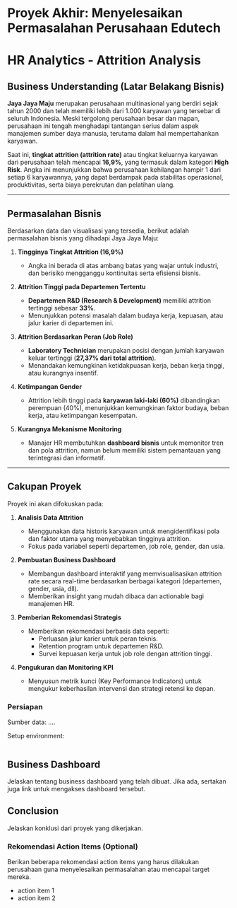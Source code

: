 # Proyek Akhir: Menyelesaikan Permasalahan Perusahaan Edutech


# HR Analytics - Attrition Analysis

## Business Understanding (Latar Belakang Bisnis)

**Jaya Jaya Maju** merupakan perusahaan multinasional yang berdiri sejak tahun 2000 dan telah memiliki lebih dari 1.000 karyawan yang tersebar di seluruh Indonesia. Meski tergolong perusahaan besar dan mapan, perusahaan ini tengah menghadapi tantangan serius dalam aspek manajemen sumber daya manusia, terutama dalam hal mempertahankan karyawan.

Saat ini, **tingkat attrition (attrition rate)** atau tingkat keluarnya karyawan dari perusahaan telah mencapai **16,9%**, yang termasuk dalam kategori **High Risk**. Angka ini menunjukkan bahwa perusahaan kehilangan hampir 1 dari setiap 6 karyawannya, yang dapat berdampak pada stabilitas operasional, produktivitas, serta biaya perekrutan dan pelatihan ulang.

---

## Permasalahan Bisnis

Berdasarkan data dan visualisasi yang tersedia, berikut adalah permasalahan bisnis yang dihadapi Jaya Jaya Maju:

1. **Tingginya Tingkat Attrition (16,9%)**
   - Angka ini berada di atas ambang batas yang wajar untuk industri, dan berisiko mengganggu kontinuitas serta efisiensi bisnis.

2. **Attrition Tinggi pada Departemen Tertentu**
   - **Departemen R&D (Research & Development)** memiliki attrition tertinggi sebesar **33%**.
   - Menunjukkan potensi masalah dalam budaya kerja, kepuasan, atau jalur karier di departemen ini.

3. **Attrition Berdasarkan Peran (Job Role)**
   - **Laboratory Technician** merupakan posisi dengan jumlah karyawan keluar tertinggi (**27,37% dari total attrition**).
   - Menandakan kemungkinan ketidakpuasan kerja, beban kerja tinggi, atau kurangnya insentif.

4. **Ketimpangan Gender**
   - Attrition lebih tinggi pada **karyawan laki-laki (60%)** dibandingkan perempuan (40%), menunjukkan kemungkinan faktor budaya, beban kerja, atau ketimpangan kesempatan.

5. **Kurangnya Mekanisme Monitoring**
   - Manajer HR membutuhkan **dashboard bisnis** untuk memonitor tren dan pola attrition, namun belum memiliki sistem pemantauan yang terintegrasi dan informatif.

---

## Cakupan Proyek

Proyek ini akan difokuskan pada:

1. **Analisis Data Attrition**
   - Menggunakan data historis karyawan untuk mengidentifikasi pola dan faktor utama yang menyebabkan tingginya attrition.
   - Fokus pada variabel seperti departemen, job role, gender, dan usia.

2. **Pembuatan Business Dashboard**
   - Membangun dashboard interaktif yang memvisualisasikan attrition rate secara real-time berdasarkan berbagai kategori (departemen, gender, usia, dll).
   - Memberikan insight yang mudah dibaca dan actionable bagi manajemen HR.

3. **Pemberian Rekomendasi Strategis**
   - Memberikan rekomendasi berbasis data seperti:
     - Perluasan jalur karier untuk peran teknis.
     - Retention program untuk departemen R&D.
     - Survei kepuasan kerja untuk job role dengan attrition tinggi.

4. **Pengukuran dan Monitoring KPI**
   - Menyusun metrik kunci (Key Performance Indicators) untuk mengukur keberhasilan intervensi dan strategi retensi ke depan.


### Persiapan

Sumber data: ....

Setup environment:

```

```

## Business Dashboard

Jelaskan tentang business dashboard yang telah dibuat. Jika ada, sertakan juga link untuk mengakses dashboard tersebut.

## Conclusion

Jelaskan konklusi dari proyek yang dikerjakan.

### Rekomendasi Action Items (Optional)

Berikan beberapa rekomendasi action items yang harus dilakukan perusahaan guna menyelesaikan permasalahan atau mencapai target mereka.

- action item 1
- action item 2
